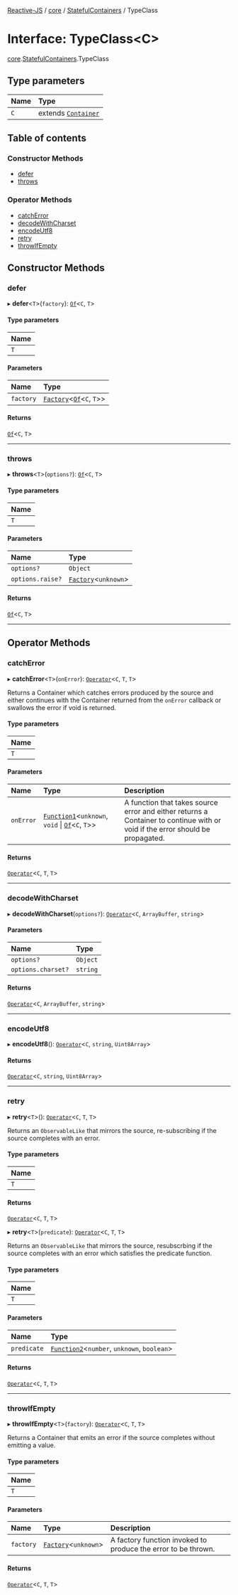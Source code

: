 [Reactive-JS](../README.md) / [core](../modules/core.md) / [StatefulContainers](../modules/core.StatefulContainers.md) / TypeClass

# Interface: TypeClass<C\>

[core](../modules/core.md).[StatefulContainers](../modules/core.StatefulContainers.md).TypeClass

## Type parameters

| Name | Type |
| :------ | :------ |
| `C` | extends [`Container`](core.Container.md) |

## Table of contents

### Constructor Methods

- [defer](core.StatefulContainers.TypeClass.md#defer)
- [throws](core.StatefulContainers.TypeClass.md#throws)

### Operator Methods

- [catchError](core.StatefulContainers.TypeClass.md#catcherror)
- [decodeWithCharset](core.StatefulContainers.TypeClass.md#decodewithcharset)
- [encodeUtf8](core.StatefulContainers.TypeClass.md#encodeutf8)
- [retry](core.StatefulContainers.TypeClass.md#retry)
- [throwIfEmpty](core.StatefulContainers.TypeClass.md#throwifempty)

## Constructor Methods

### defer

▸ **defer**<`T`\>(`factory`): [`Of`](../modules/core.Containers.md#of)<`C`, `T`\>

#### Type parameters

| Name |
| :------ |
| `T` |

#### Parameters

| Name | Type |
| :------ | :------ |
| `factory` | [`Factory`](../modules/functions.md#factory)<[`Of`](../modules/core.Containers.md#of)<`C`, `T`\>\> |

#### Returns

[`Of`](../modules/core.Containers.md#of)<`C`, `T`\>

___

### throws

▸ **throws**<`T`\>(`options?`): [`Of`](../modules/core.Containers.md#of)<`C`, `T`\>

#### Type parameters

| Name |
| :------ |
| `T` |

#### Parameters

| Name | Type |
| :------ | :------ |
| `options?` | `Object` |
| `options.raise?` | [`Factory`](../modules/functions.md#factory)<`unknown`\> |

#### Returns

[`Of`](../modules/core.Containers.md#of)<`C`, `T`\>

___

## Operator Methods

### catchError

▸ **catchError**<`T`\>(`onError`): [`Operator`](../modules/core.Containers.md#operator)<`C`, `T`, `T`\>

Returns a Container which catches errors produced by the source and either continues with
the Container returned from the `onError` callback or swallows the error if
void is returned.

#### Type parameters

| Name |
| :------ |
| `T` |

#### Parameters

| Name | Type | Description |
| :------ | :------ | :------ |
| `onError` | [`Function1`](../modules/functions.md#function1)<`unknown`, `void` \| [`Of`](../modules/core.Containers.md#of)<`C`, `T`\>\> | A function that takes source error and either returns a Container to continue with or void if the error should be propagated. |

#### Returns

[`Operator`](../modules/core.Containers.md#operator)<`C`, `T`, `T`\>

___

### decodeWithCharset

▸ **decodeWithCharset**(`options?`): [`Operator`](../modules/core.Containers.md#operator)<`C`, `ArrayBuffer`, `string`\>

#### Parameters

| Name | Type |
| :------ | :------ |
| `options?` | `Object` |
| `options.charset?` | `string` |

#### Returns

[`Operator`](../modules/core.Containers.md#operator)<`C`, `ArrayBuffer`, `string`\>

___

### encodeUtf8

▸ **encodeUtf8**(): [`Operator`](../modules/core.Containers.md#operator)<`C`, `string`, `Uint8Array`\>

#### Returns

[`Operator`](../modules/core.Containers.md#operator)<`C`, `string`, `Uint8Array`\>

___

### retry

▸ **retry**<`T`\>(): [`Operator`](../modules/core.Containers.md#operator)<`C`, `T`, `T`\>

Returns an `ObservableLike` that mirrors the source, re-subscribing
if the source completes with an error.

#### Type parameters

| Name |
| :------ |
| `T` |

#### Returns

[`Operator`](../modules/core.Containers.md#operator)<`C`, `T`, `T`\>

▸ **retry**<`T`\>(`predicate`): [`Operator`](../modules/core.Containers.md#operator)<`C`, `T`, `T`\>

Returns an `ObservableLike` that mirrors the source, resubscrbing
if the source completes with an error which satisfies the predicate function.

#### Type parameters

| Name |
| :------ |
| `T` |

#### Parameters

| Name | Type |
| :------ | :------ |
| `predicate` | [`Function2`](../modules/functions.md#function2)<`number`, `unknown`, `boolean`\> |

#### Returns

[`Operator`](../modules/core.Containers.md#operator)<`C`, `T`, `T`\>

___

### throwIfEmpty

▸ **throwIfEmpty**<`T`\>(`factory`): [`Operator`](../modules/core.Containers.md#operator)<`C`, `T`, `T`\>

Returns a Container that emits an error if the source completes without emitting a value.

#### Type parameters

| Name |
| :------ |
| `T` |

#### Parameters

| Name | Type | Description |
| :------ | :------ | :------ |
| `factory` | [`Factory`](../modules/functions.md#factory)<`unknown`\> | A factory function invoked to produce the error to be thrown. |

#### Returns

[`Operator`](../modules/core.Containers.md#operator)<`C`, `T`, `T`\>
